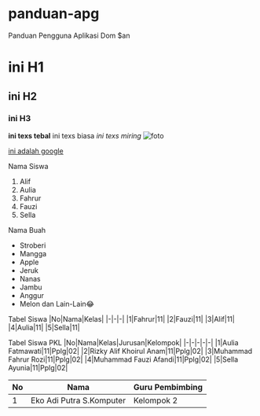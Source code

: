 # panduan-apg
 Panduan Pengguna Aplikasi Dom $an
 # ini H1
 ## ini H2
 ### ini H3
**ini texs tebal**
ini texs biasa
*ini texs miring*
![foto](https://picsum.photos/200/300)

[ini adalah google](htts://google.com)

Nama Siswa
1. Alif
2. Aulia
3. Fahrur
4. Fauzi
5. Sella

Nama Buah
- Stroberi
- Mangga
- Apple
- Jeruk
- Nanas
- Jambu 
- Anggur
- Melon
  dan Lain-Lain😂

Tabel Siswa
|No|Nama|Kelas|
|-|-|-|
|1|Fahrur|11|
|2|Fauzi|11|
|3|Alif|11|
|4|Aulia|11|
|5|Sella|11|

Tabel Siswa PKL
|No|Nama|Kelas|Jurusan|Kelompok|
|-|-|-|-|-|
|1|Aulia Fatmawati|11|Pplg|02|
|2|Rizky Alif Khoirul Anam|11|Pplg|02|
|3|Muhammad Fahrur Rozi|11|Pplg|02|
|4|Muhammad Fauzi Afandi|11|Pplg|02|
|5|Sella Ayunia|11|Pplg|02|

|No|Nama|Guru Pembimbing|
|-|-|-|
|1| Eko Adi Putra S.Komputer| Kelompok 2|